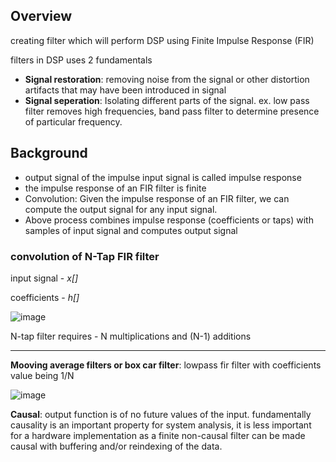## Overview
creating filter which will perform DSP using Finite Impulse Response (FIR)

filters in DSP uses 2 fundamentals
- **Signal restoration**: removing noise from the signal or other distortion artifacts that may have been introduced in signal
- **Signal seperation**: Isolating different parts of the signal. ex. low pass filter removes high frequencies, band pass filter to determine presence of particular frequency.

## Background
- output signal of the impulse input signal is called impulse response
- the impulse response of an FIR filter is finite
- Convolution: Given the impulse response of an FIR filter, we can compute the output signal for any input signal.
- Above process combines impulse response (coefficients or taps) with samples of input signal and computes output signal

### convolution of N-Tap FIR filter
input signal - _x[]_

coefficients - _h[]_

![image](https://user-images.githubusercontent.com/38436564/163334484-ea3877d0-f23e-47fd-b87a-e3dd1e69b727.png)


N-tap filter requires - N multiplications and (N-1) additions

---
**Mooving average filters or box car filter**: lowpass fir filter with coefficients value being 1/N

![image](https://user-images.githubusercontent.com/38436564/163334908-cfa346bd-ca31-4d4a-8fe8-f35edff5fc65.png)

**Causal**: output function is of no future values of the input. fundamentally causality is an important property for system analysis, it is less important for a hardware implementation as a finite non-causal filter can be made causal with buffering and/or reindexing of the data.
